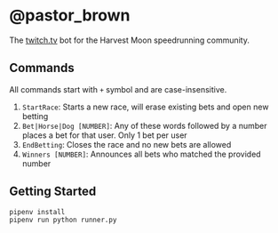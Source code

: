 # @pastor_brown

The [twitch.tv](https://twitch.tv) bot for the Harvest Moon speedrunning community.

## Commands

All commands start with `+` symbol and are case-insensitive.

1. `StartRace`: Starts a new race, will erase existing bets and open new betting
1. `Bet|Horse|Dog [NUMBER]`: Any of these words followed by a number places a bet for that user. Only 1 bet per user
1. `EndBetting`: Closes the race and no new bets are allowed
1. `Winners [NUMBER]`: Announces all bets who matched the provided number

## Getting Started

```
pipenv install
pipenv run python runner.py
```
